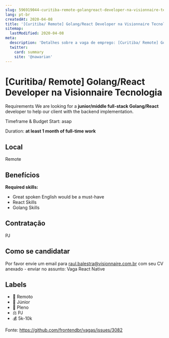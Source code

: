 ```yaml
---
slug: 596919044-curitiba-remote-golangreact-developer-na-visionnaire-tecnologia
lang: pt-br
createdAt: 2020-04-08
title: '[Curitiba/ Remote] Golang/React Developer na Visionnaire Tecnologia - Vaga de Emprego'
sitemap:
  lastModified: 2020-04-08
meta:
  description: 'Detalhes sobre a vaga de emprego: [Curitiba/ Remote] Golang/React Developer na Visionnaire Tecnologia'
  twitter:
    card: summary
    site: '@nawarian'
---
```


# [Curitiba/ Remote] Golang/React Developer na Visionnaire Tecnologia

Requirements
We are looking for a **junior/middle full-stack Golang/React** developer to help our client with the backend implementation. 

Timeframe & Budget
Start: asap

Duration: **at least 1 month of full-time work**

## Local

Remote

## Benefícios

**Required skills:**
- Great spoken English would be a must-have
- React Skills
- Golang Skills

## Contratação

PJ 

## Como se candidatar

Por favor envie um email para raul.balestra@visionnaire.com.br com seu CV anexado - enviar no assunto: Vaga React Native

## Labels

- 🏢 Remoto
- 👦 Júnior
- 👨 Pleno
- ⚖️ PJ
- 💰 5k-10k



Fonte: https://github.com/frontendbr/vagas/issues/3082
